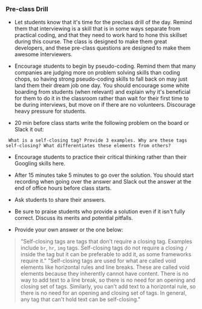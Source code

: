 ### Pre-class Drill

* Let students know that it's time for the preclass drill of the day. Remind them that interviewing is a skill that is in some ways separate from practical coding, and that they need to work hard to hone this skillset during this course. The class is designed to make them great developers, and these pre-class questions are designed to make them awesome interviewers.

* Encourage students to begin by pseudo-coding. Remind them that many companies are judging more on problem solving skills than coding chops, so having strong pseudo-coding skills to fall back on may just land them their dream job one day. You should encourage some white boarding from students (when relevant) and explain why it's beneficial for them to do it in the classroom rather than wait for their first time to be during interviews, but move on if there are no volunteers. Discourage heavy pressure for students.

* 20 min before class starts write the following problem on the board or Slack it out:

```
 What is a self-closing tag? Provide 3 examples. Why are these tags self-closing? What differentiates these elements from others? 
```
 
* Encourage students to practice their critical thinking rather than their Googling skills here. 

* After 15 minutes take 5 minutes to go over the solution. You should start recording when going over the answer and Slack out the answer at the end of office hours before class starts.

* Ask students to share their answers.

* Be sure to praise students who provide a solution even if it isn't fully correct. Discuss its merits and potential pitfalls.

* Provide your own answer or the one below:

> "Self-closing tags are tags that don't require a closing tag. Examples include `br`, `hr`, `img` tags. Self-closing tags do not require a closing `/` inside the tag but it can be preferable to add it, as some frameworks require it."
> "Self-closing tags are used for what are called void elements like horizontal rules and line breaks. These are called void elements because they inherently cannot have content. There is no way to add text to a line break, so there is no need for an opening and closing set of tags. Similarly, you can't add text to a horizontal rule, so there is no need for an opening and closing set of tags. In general, any tag that can't hold text can be self-closing."
